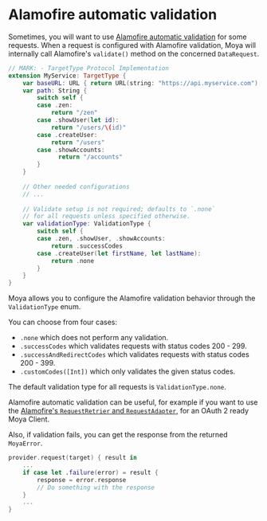 # Alamofire automatic validation
Sometimes, you will want to use [Alamofire automatic validation](https://github.com/Alamofire/Alamofire#automatic-validation) for some requests.
When a request is configured with Alamofire validation, Moya will internally call Alamofire's  `validate()` method on the concerned `DataRequest`.

```swift
// MARK: - TargetType Protocol Implementation
extension MyService: TargetType {
    var baseURL: URL { return URL(string: "https://api.myservice.com")! }
    var path: String {
        switch self {
        case .zen:
            return "/zen"
        case .showUser(let id):
            return "/users/\(id)"
        case .createUser:
            return "/users"
        case .showAccounts:
              return "/accounts"
        }
    }
    
    // Other needed configurations
    // ...
    
    // Validate setup is not required; defaults to `.none`
    // for all requests unless specified otherwise.
    var validationType: ValidationType {
        switch self {
        case .zen, .showUser, .showAccounts:
            return .successCodes
        case .createUser(let firstName, let lastName):
            return .none
        }
    }
}
```
Moya allows you to configure the Alamofire validation behavior through the `ValidationType` enum.
 
You can choose from four cases:
- `.none` which does not perform any validation.
- `.successCodes` which validates requests with status codes 200 - 299.
- `.successAndRedirectCodes` which validates requests with status codes 200 - 399.
- `.customCodes([Int])` which only validates the given status codes.

The default validation type for all requests is `ValidationType.none`.

Alamofire automatic validation can be useful, for example if you want to use the [Alamofire's `RequestRetrier` and `RequestAdapter`](https://github.com/Alamofire/Alamofire#requestretrier), for an OAuth 2 ready Moya Client.

Also, if validation fails, you can get the response from the returned `MoyaError`.

```swift
provider.request(target) { result in
    ...
    if case let .failure(error) = result {
        response = error.response
        // Do something with the response
    }
    ...
}
```
